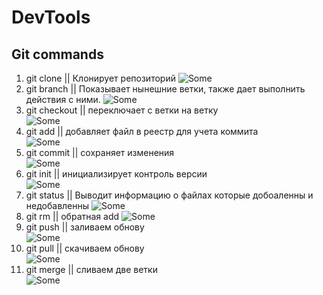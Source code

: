 # DevTools

## Git commands

1. git clone || Клонирует репозиторий
   ![Some](https://github.com/51Sirius/Devtools/blob/develop/images/clone.png)
2. git branch || Показывает нынешние ветки, также дает выполнить действия с ними.
   ![Some](https://github.com/51Sirius/Devtools/blob/develop/images/branch.png)
3. git checkout || переключает с ветки на ветку                                   
   ![Some](https://github.com/51Sirius/Devtools/blob/develop/images/checkout.png)
4. git add || добавляет файл в реестр для учета коммита                     
   ![Some](https://github.com/51Sirius/Devtools/blob/develop/images/add.png)
5. git commit || сохраняет изменения               
   ![Some](https://github.com/51Sirius/Devtools/blob/develop/images/commit.png)
6. git init || инициализирует контроль версии                        
   ![Some](https://github.com/51Sirius/Devtools/blob/develop/images/init.png)
7. git status || Выводит информацию о файлах которые добоаленны и недобавленны
   ![Some](https://github.com/51Sirius/Devtools/blob/develop/images/status.png)                 
8. git rm || обратная add
   ![Some](https://github.com/51Sirius/Devtools/blob/develop/images/rm.png)
9. git push || заливаем обнову                                           
   ![Some](https://github.com/51Sirius/Devtools/blob/develop/images/push.png)
10. git pull || скачиваем обнову                      
    ![Some](https://github.com/51Sirius/Devtools/blob/develop/images/pull.png)
11. git merge || сливаем две ветки                             
![Some](https://github.com/51Sirius/Devtools/blob/develop/images/merge.png)
